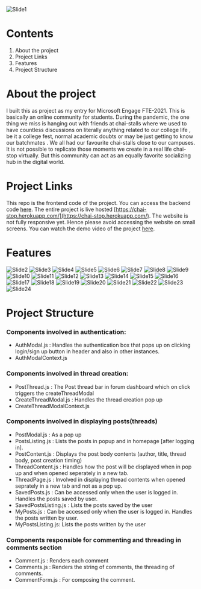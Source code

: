 ![Slide1](https://user-images.githubusercontent.com/48448060/143718690-2c27d066-6470-41e1-88d5-8e0187f2635b.JPG)


# Contents
1. About the project
2. Project Links
3. Features
4. Project Structure


# About the project
I built this as project as my entry for Microsoft Engage FTE-2021. This is basically an online community for students. During the pandemic, the one thing we miss is hanging out with friends at chai-stalls where we used to have countless discussions on literally anything related to our college life , be it a college fest, normal academic doubts or may be just getting to know our batchmates . We all had our favourite chai-stalls close to our campuses. It is not possible to replicate those moments we create in a real life chai-stop virtually. But this community can act as an equally favorite socializing hub in the digital world.

# Project Links
This repo is the frontend code of the project. You can access the backend code [here](https://github.com/mocha4coding/ChaiStop-server).
The entire project is live hosted [https://chai-stop.herokuapp.com/](https://chai-stop.herokuapp.com/). The website is not fully responsive yet. Hence please avoid accessing the website on small screens. You can watch the demo video of the project [here](https://vimeo.com/650750647). 

# Features

![Slide2](https://user-images.githubusercontent.com/48448060/143734397-eae4ead5-0031-45fe-afc9-0ac310fb78a9.JPG)
![Slide3](https://user-images.githubusercontent.com/48448060/143734399-e0e007f6-60d8-4e1b-8891-cef7769b9e0c.JPG)
![Slide4](https://user-images.githubusercontent.com/48448060/143734400-7557cd0c-430f-4be5-be6c-0f655b15f9b1.JPG)
![Slide5](https://user-images.githubusercontent.com/48448060/143734401-3945f0d1-57ba-4b52-8c1c-3316a9aecd9b.JPG)
![Slide6](https://user-images.githubusercontent.com/48448060/143734402-5a5d1b9a-ed34-43dd-b489-b1e3c5164e2b.JPG)
![Slide7](https://user-images.githubusercontent.com/48448060/143734404-6971d9e9-ee52-42ca-8cc9-f1ca56168e45.JPG)
![Slide8](https://user-images.githubusercontent.com/48448060/143734405-b9c21537-de94-4bb8-886f-b10da5984134.JPG)
![Slide9](https://user-images.githubusercontent.com/48448060/143734407-63076820-c7a9-4269-aa99-00a2bb78b850.JPG)
![Slide10](https://user-images.githubusercontent.com/48448060/143734408-060c691e-3599-4f52-bc40-4bc09fcfedce.JPG)
![Slide11](https://user-images.githubusercontent.com/48448060/143734409-288c28ba-21ae-45d1-b014-64c4f6d62d4c.JPG)
![Slide12](https://user-images.githubusercontent.com/48448060/143734410-ba0516f3-56d1-48f3-ab72-ae3231d01f2f.JPG)
![Slide13](https://user-images.githubusercontent.com/48448060/143734411-7f20f19d-3861-4c03-a984-35c34444c67a.JPG)
![Slide14](https://user-images.githubusercontent.com/48448060/143734412-7e6ee99f-52e5-4f89-a424-5f7c2cdc396e.JPG)
![Slide15](https://user-images.githubusercontent.com/48448060/143734413-a1f604b2-7885-4a6f-9e62-23b3c4d2d70d.JPG)
![Slide16](https://user-images.githubusercontent.com/48448060/143734415-c7d1ad70-e2e9-4b1e-9ee0-3760dc9f18ce.JPG)
![Slide17](https://user-images.githubusercontent.com/48448060/143734416-eb7a04a3-3d43-419c-8ede-b1da2bd840c5.JPG)
![Slide18](https://user-images.githubusercontent.com/48448060/143734417-30a13d5b-72b1-481e-b877-abc03b5bad19.JPG)
![Slide19](https://user-images.githubusercontent.com/48448060/143734418-5816ce73-266e-41ca-85f4-b869cf88d52c.JPG)
![Slide20](https://user-images.githubusercontent.com/48448060/143734420-cb96202b-680b-4aa9-b407-d1a917115185.JPG)
![Slide21](https://user-images.githubusercontent.com/48448060/143734421-849c241d-e677-4ea7-9378-e935153646e6.JPG)
![Slide22](https://user-images.githubusercontent.com/48448060/143734422-29686888-d38e-48fc-a3a2-763bd87fbf9c.JPG)
![Slide23](https://user-images.githubusercontent.com/48448060/143734423-7911b04f-d566-4c8b-a381-64e50e648a7e.JPG)
![Slide24](https://user-images.githubusercontent.com/48448060/143734424-53b7f051-575d-4a98-9317-46c901d9e038.JPG)

# Project Structure

### Components involved in authentication:
* AuthModal.js : Handles the authentication box that pops up on clicking login/sign up button in header and also in other instances.
* AuthModalContext.js


### Components involved in thread creation:
* PostThread.js : The Post thread bar in forum dashboard which on click triggers the createThreadModal
* CreateThreadModal.js : Handles the thread creation pop up
* CreateThreadModalContext.js

### Components involved in displaying posts(threads)
* PostModal.js : As a pop up 
* PostsListing.js : Lists the posts in popup and in homepage [after logging in].
* PostContent.js : Displays the post body contents (author, title, thread body, post creation timing)
* ThreadContent.js : Handles how the post will be displayed when in pop up and when opened seperately in a new tab.
* ThreadPage.js : Involved in displaying thread contents when opened seprately in a new tab and not as a pop up.
* SavedPosts.js : Can be accessed only when the user is logged in. Handles the posts saved by user.
* SavedPostsListing.js : Lists the posts saved by the user
* MyPosts.js : Can be accessed only when the user is logged in. Handles the posts written by user.
* MyPostsListing.js: Lists the posts written by the user

### Components responsible for commenting and threading in comments section
* Comment.js : Renders each comment
* Comments.js : Renders the string of comments, the threading of comments.
* CommentForm.js : For composing the comment.






